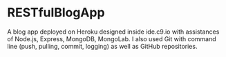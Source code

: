 # RESTfulBlogApp
A blog app deployed on Heroku designed inside ide.c9.io
with assistances of Node.js, Express, MongoDB, MongoLab. 
I also used Git with command line (push, pulling, commit,
logging) as well as GitHub repositories.
